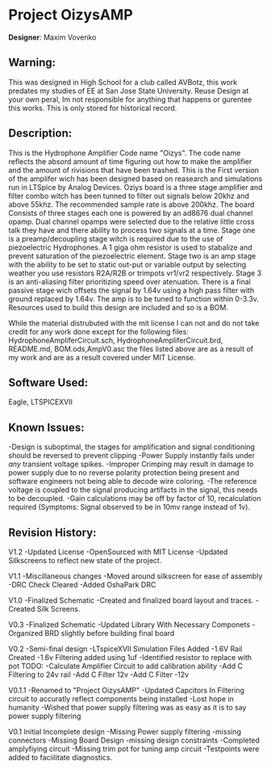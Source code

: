 # Project OizysAMP

**Designer**: Maxim Vovenko

## Warning:
This was designed in High School for a club called AVBotz, this work predates my studies of EE at San Jose State University. Reuse Design at your own peral, Im not responsible for anything that happens or gurentee this works. This is only stored for historical record.

## Description:
This is the Hydrophone Amplifier Code name "Oizys". The code name reflects the absord amount of time 
figuring out how to make the amplifier and the amount of rivisions that have been trashed. This is the 
First version of the amplifer wich has been designed based on reasearch and simulations run in LTSpice
by Analog Devices. Oziys board is a three stage amplifier and filter combo witch has been tunned to
filter out signals below 20khz and above 55khz. The recommended sample rate is above 200khz. The board
Consists of three stages each one is powered by an ad8676 dual channel opamp. Dual channel opamps were
selected due to the relative little cross talk they have and there ability to process two signals at a
time. Stage one is a preamp/decoupling stage witch is required due to the use of piezoelectric 
Hydrophones. A 1 giga ohm resistor is used to stabalize and prevent saturation of the piezoelectric 
element. Stage two is an amp stage with the ability to be set to static out-put or variable output by 
selecting weather you use resistors R2A/R2B or trimpots vr1/vr2 respectively. Stage 3 is an anti-aliasing 
filter prioritizing speed over atenuation. There is a final passive stage wich offsets the signal by 1.64v 
using a high pass filter with ground replaced by 1.64v. The amp is to be tuned to function within 0-3.3v.
Resources used to build this design are included and so is a BOM.

While the material distrubuted with the mit license I can not and do not take credit for any work done except
for the following files: HydrophoneAmpliferCircuit.sch, HydrophoneAmpliferCircuit.brd, README.md, BOM.ods,AmpV0.asc
the files listed above are as a result of my work and are as a result covered under MIT License.

## Software Used: 
Eagle, LTSPICEXVII

## Known Issues:
-Design is suboptimal, the stages for amplification and signal conditioning should be reversed to prevent clipping
-Power Supply instantly fails under _any_ transient voltage spikes.
-Improper Crimping may result in damage to power supply due to no reverse polarity protection being present and software engineers not being able to decode wire coloring.
-The reference voltage is coupled to the signal producing artifacts in the signal, this needs to be decoupled.
-Gain calculations may be off by factor of 10, recalculation required (Symptoms: Signal observed to be in 10mv range instead of 1v).


## Revision History:
V1.2
-Updated License
-OpenSourced with MIT License
-Updated Silkscreens to reflect new state of the project.

V1.1
-Miscillaneous changes
-Moved around silkscreen for ease of assembly
-DRC Check Cleared
-Added OshaPark DRC

V1.0
-Finalized Schematic
-Created and finalized board layout and traces.
-Created Silk Screens.

V0.3
-Finalized Schematic
-Updated Library With Necessary Componets
-Organized BRD slightly before building final board

V0.2
-Semi-final design
-LTspiceXVII Simulation Files Added
-1.6V Rail Created 
-1.6v Filtering added using 1uf
-Identified resistor to replace with pot
TODO:
-Calculate Amplifier Circuit to add calibration ability
-Add C Filtering to 24v rail
-Add C Filter 12v
-Add C Filter -12v 

V0.1.1
-Renamed to  "Project OizysAMP"
-Updated Capcitors In Filtering circuit to accuratly reflect components being installed
-Lost hope in humanity
-Wished that power supply filtering was as easy as it is to say power supply filtering

V0.1
Initial Incomplete design
-Missing Power supply filtering
-missing connectors
-Missing Board Design
-missing design constraints
-Completed amplyfiying circuit
-Missing trim pot for tuning amp circuit
-Testpoints were added to faciilitate diagnostics.
